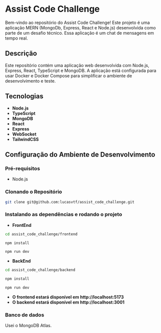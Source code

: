 # Assist Code Challenge

Bem-vindo ao repositório do Assist Code Challenge! Este projeto é uma aplicação MERN (MongoDb, Express, React e Node.js) desenvolvida como parte de um desafio técnico. Essa aplicação é um chat de mensagens em tempo real.

## Descrição

Este repositório contém uma aplicação web desenvolvida com Node.js, Express, React, TypeScript e MongoDB. A aplicação está configurada para usar Docker e Docker Compose para simplificar o ambiente de desenvolvimento e teste.

## Tecnologias

- **Node.js**
- **TypeScript**
- **MongoDB**
- **React**
- **Express**
- **WebSocket**
- **TailwindCSS**
  

## Configuração do Ambiente de Desenvolvimento

### Pré-requisitos

- Node.js

### Clonando o Repositório

```bash
git clone git@github.com:lucasvtf/assist_code_challenge.git
```

### Instalando as dependências e rodando o projeto

- **FrontEnd**

```bash
cd assist_code_challenge/frontend
```

```bash
npm install
```

```bash
npm run dev
```

- **BackEnd**

```bash
cd assist_code_challenge/backend
```

```bash
npm install
```

```bash
npm run dev
```

- **O frontend estará disponível em http://localhost:5173**
- **O backend estará disponível em http://localhost:3001**

### Banco de dados

Usei o MongoDB Atlas.
